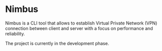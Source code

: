# Nimbus

Nimbus is a CLI tool that allows to establish Virtual Private Network (VPN) connection between client and server 
with a focus on performance and reliability. 

The project is currently in the development phase. 
